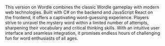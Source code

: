 This version on Wordle combines the classic Wordle gameplay with modern web technologies. Built with C# on the backend and JavaScript React on the frontend, it offers a captivating word-guessing experience. Players strive to unravel the mystery word within a limited number of attempts, sharpening their vocabulary and critical thinking skills. With an intuitive user interface and seamless integration, it promises endless hours of challenging fun for word enthusiasts of all ages.
